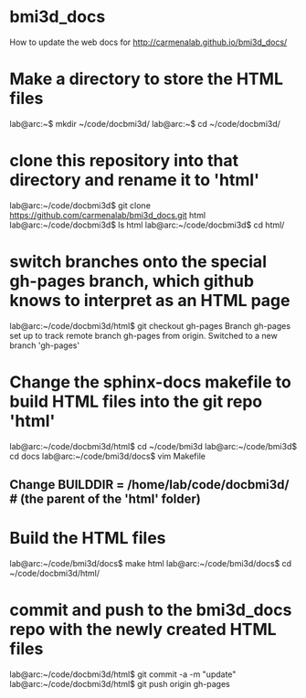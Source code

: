 # bmi3d_docs

How to update the web docs for http://carmenalab.github.io/bmi3d_docs/

# Make a directory to store the HTML files
lab@arc:~$ mkdir ~/code/docbmi3d/
lab@arc:~$ cd ~/code/docbmi3d/

# clone this repository into that directory and rename it to 'html'
lab@arc:~/code/docbmi3d$ git clone https://github.com/carmenalab/bmi3d_docs.git html
lab@arc:~/code/docbmi3d$ ls
html
lab@arc:~/code/docbmi3d$ cd html/

# switch branches onto the special gh-pages branch, which github knows to interpret as an HTML page
lab@arc:~/code/docbmi3d/html$ git checkout gh-pages
Branch gh-pages set up to track remote branch gh-pages from origin.
Switched to a new branch 'gh-pages'

# Change the sphinx-docs makefile to build HTML files into the git repo 'html'
lab@arc:~/code/docbmi3d/html$ cd ~/code/bmi3d
lab@arc:~/code/bmi3d$ cd docs
lab@arc:~/code/bmi3d/docs$ vim Makefile 
## Change BUILDDIR      = /home/lab/code/docbmi3d/ # (the parent of the 'html' folder)

# Build the HTML files
lab@arc:~/code/bmi3d/docs$ make html
lab@arc:~/code/bmi3d/docs$ cd ~/code/docbmi3d/html/

# commit and push to the bmi3d_docs repo with the newly created HTML files
lab@arc:~/code/docbmi3d/html$ git commit -a -m "update"
lab@arc:~/code/docbmi3d/html$ git push origin gh-pages

